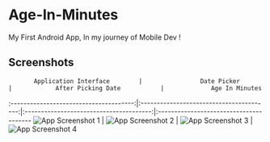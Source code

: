 # Age-In-Minutes
My First Android App, In my journey of Mobile Dev !



## Screenshots

           Application Interface        |                Date Picker               |            After Picking Date           |             Age In Minutes                             
:--------------------------------------:|:----------------------------------------:|:---------------------------------------:|:---------------------------------------
![App Screenshot 1](images/interface_1) |  ![App Screenshot 2](images/interface_2) | ![App Screenshot 3](images/interface_3) | ![App Screenshot 4](images/interface_4)


